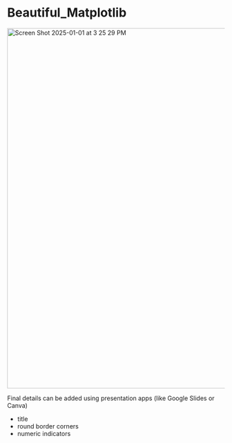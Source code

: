 # Beautiful_Matplotlib

<img width="834" alt="Screen Shot 2025-01-01 at 3 25 29 PM" src="https://github.com/user-attachments/assets/5a67a982-fa4c-4250-86b8-6e5aa6c9de54" />

Final details can be added using presentation apps (like Google Slides or Canva)
- title
- round border corners
- numeric indicators
